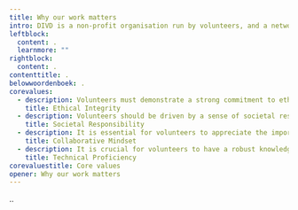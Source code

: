 ```yaml
---
title: Why our work matters
intro: DIVD is a non-profit organisation run by volunteers, and a network of likeminded organisations. We’d love for you to sign up as a volunteer.
leftblock:
  content: .
  learnmore: ""
rightblock:
  content: .
contenttitle: .
belowwoordenboek: .
corevalues:
  - description: Volunteers must demonstrate a strong commitment to ethical conduct in their work. They should prioritise the well-being and safety of internet users and respect privacy and legal boundaries while conducting vulnerability research.
    title: Ethical Integrity
  - description: Volunteers should be driven by a sense of societal responsibility, understanding the importance of their role in making the digital world safer. Their motivation should stem from the desire to serve the common good, rather than pursuing personal benefits, political objectives, or individual interests.
    title: Societal Responsibility
  - description: It is essential for volunteers to appreciate the importance of collaboration and teamwork. They should be open to engaging with a variety of stakeholders, such as vendors, researchers, and reliable partners. Their role involves orchestrating vulnerability disclosure and efficiently reducing risks. The accomplishment of DIVD’s mission heavily relies on effective communication and cooperation.
    title: Collaborative Mindset
  - description: It is crucial for volunteers to have a robust knowledge of cybersecurity principles and methods. If they are considering joining one of our technical teams, they need to possess the necessary technical expertise to effectively detect and scrutinize vulnerabilities in online systems. Keeping up-to-date with the latest technologies and threats through continuous learning is indispensable.
    title: Technical Proficiency
corevaluestitle: Core values
opener: Why our work matters
---
```

..
